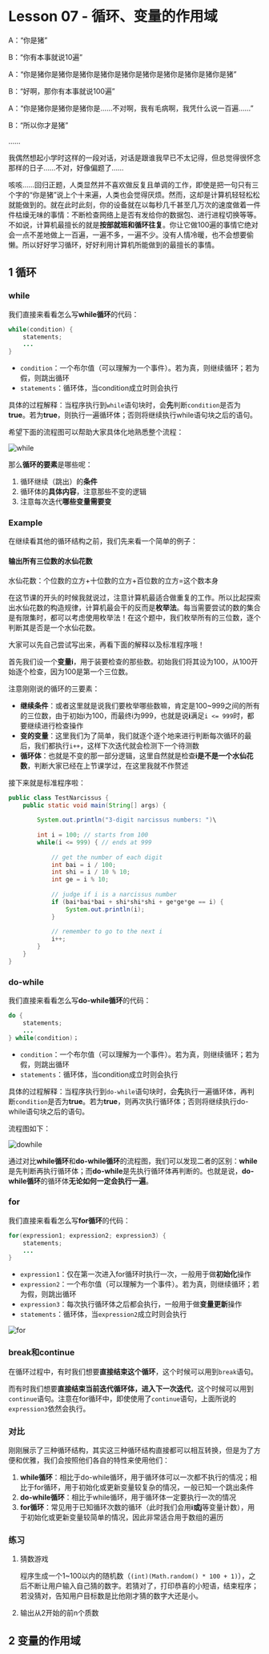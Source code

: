 # Lesson 07 - 循环、变量的作用域

A：“你是猪”

B：“你有本事就说10遍”

A：“你是猪你是猪你是猪你是猪你是猪你是猪你是猪你是猪你是猪你是猪”

B：“好啊，那你有本事就说100遍”

A：“你是猪你是猪你是猪你是……不对啊，我有毛病啊，我凭什么说一百遍……”

B：“所以你才是猪”

……

我偶然想起小学时这样的一段对话，对话是跟谁我早已不太记得，但总觉得很怀念那样的日子……不对，好像偏题了……

咳咳……回归正题，人类显然并不喜欢做反复且单调的工作，即使是把一句只有三个字的“你是猪”说上个十来遍，人类也会觉得厌烦。然而，这却是计算机轻轻松松就能做到的。就在此时此刻，你的设备就在以每秒几千甚至几万次的速度做着一件件枯燥无味的事情：不断检查网络上是否有发给你的数据包、进行进程切换等等。不如说，计算机最擅长的就是**按部就班和循环往复**。你让它做100遍的事情它绝对会一点不差地做上一百遍，一遍不多，一遍不少。没有人情冷暖，也不会想要偷懒。所以好好学习循环，好好利用计算机所能做到的最擅长的事情。



## 1 循环

### while

我们直接来看看怎么写**while循环**的代码：

```java
while(condition) {
    statements;
    ...
}
```

- `condition`：一个布尔值（可以理解为一个事件）。若为真，则继续循环；若为假，则跳出循环
- `statements`：循环体，当condition成立时则会执行

具体的过程解释：当程序执行到`while`语句块时，会**先**判断`condition`是否为**true**。若为**true**，则执行一遍循环体；否则将继续执行while语句块之后的语句。

希望下面的流程图可以帮助大家具体化地熟悉整个流程：

![while](./while.png)

那么**循环的要素**是哪些呢：

1. 循环继续（跳出）的**条件**
2. 循环体的**具体内容**，注意那些不变的逻辑
3. 注意每次迭代**哪些变量需要变**



### Example

在继续看其他的循环结构之前，我们先来看一个简单的例子：

#### 输出所有三位数的水仙花数

水仙花数：个位数的立方+十位数的立方+百位数的立方=这个数本身

在这节课的开头的时候我就说过，注意计算机最适合做重复的工作。所以比起探索出水仙花数的构造规律，计算机最会干的反而是**枚举法**。每当需要尝试的数的集合是有限集时，都可以考虑使用枚举法！在这个题中，我们枚举所有的三位数，逐个判断其是否是一个水仙花数。



大家可以先自己尝试写出来，再看下面的解释以及标准程序哦！



首先我们设一个**变量i**，用于装要检查的那些数。初始我们将其设为100，从100开始逐个检查，因为100是第一个三位数。

注意刚刚说的循环的三要素：

- **继续条件**：或者这里就是说我们要枚举哪些数嘛，肯定是100~999之间的所有的三位数，由于初始i为100，而最终i为999，也就是说**i**满足`i <= 999`时，都要继续进行检查操作
- **变的变量**：这里我们为了简单，我们就逐个逐个地来进行判断每次循环的最后，我们都执行`i++`，这样下次迭代就会检测下一个待测数
- **循环体**：也就是不变的那一部分逻辑，这里自然就是检查**i是不是一个水仙花数**，判断大家已经在上节课学过，在这里我就不作赘述

接下来就是标准程序啦：

```java
public class TestNarcissus {
    public static void main(String[] args) {
        
        System.out.println("3-digit narcissus numbers: ")\
            
        int i = 100; // starts from 100
        while(i <= 999) { // ends at 999
            
            // get the number of each digit
            int bai = i / 100;
            int shi = i / 10 % 10;
            int ge = i % 10;
            
            // judge if i is a narcissus number
            if (bai*bai*bai + shi*shi*shi + ge*ge*ge == i) {
                System.out.println(i);
            }
            
            // remember to go to the next i
            i++;
        }
    }
}
```



### do-while

我们直接来看看怎么写**do-while循环**的代码：

```java
do {
    statements;
    ...
} while(condition)；
```

- `condition`：一个布尔值（可以理解为一个事件）。若为真，则继续循环；若为假，则跳出循环
- `statements`：循环体，当condition成立时则会执行

具体的过程解释：当程序执行到`do-while`语句块时，会**先**执行一遍循环体，再判断`condition`是否为**true**。若为**true**，则再次执行循环体；否则将继续执行do-while语句块之后的语句。

流程图如下：

![dowhile](./dowhile.png)

通过对比**while循环**和**do-while循环**的流程图，我们可以发现二者的区别：**while**是先判断再执行循环体；而**do-while**是先执行循环体再判断的。也就是说，**do-while循环**的循环体**无论如何一定会执行一遍**。



### for

我们直接来看看怎么写**for循环**的代码：

```java
for(expression1; expression2; expression3) {
    statements;
    ...
}
```

- `expression1`：仅在第一次进入for循环时执行一次，一般用于做**初始化**操作
- `expression2`：一个布尔值（可以理解为一个事件）。若为真，则继续循环；若为假，则跳出循环
- `expression3`：每次执行循环体之后都会执行，一般用于做**变量更新**操作
- `statements`：循环体，当`expression2`成立时则会执行

![for](./for.png)



### break和continue

在循环过程中，有时我们想要**直接结束这个循环**，这个时候可以用到`break`语句。

而有时我们想要**直接结束当前迭代循环体，进入下一次迭代**，这个时候可以用到`continue`语句。注意在for循环中，即使使用了`continue`语句，上面所说的`expression3`依然会执行。



### 对比

刚刚展示了三种循环结构，其实这三种循环结构直接都可以相互转换，但是为了方便和优雅，我们会按照他们各自的特性来使用他们：

1. **while循环**：相比于do-while循环，用于循环体可以一次都不执行的情况；相比于for循环，用于初始化或更新变量较复杂的情况，一般已知一个跳出条件
2. **do-while循环**：相比于while循环，用于循环体一定要执行一次的情况
3. **for循环**：常见用于已知循环次数的循环（此时我们会用**i或j**等变量计数），用于初始化或更新变量较简单的情况，因此非常适合用于数组的遍历



### 练习

1. 猜数游戏

   程序生成一个1~100以内的随机数（`(int)(Math.random() * 100 + 1)`），之后不断让用户输入自己猜的数字。若猜对了，打印恭喜的小短语，结束程序；若没猜对，告知用户目标数是比他刚才猜的数字大还是小。

2. 输出从2开始的前n个质数



## 2 变量的作用域

